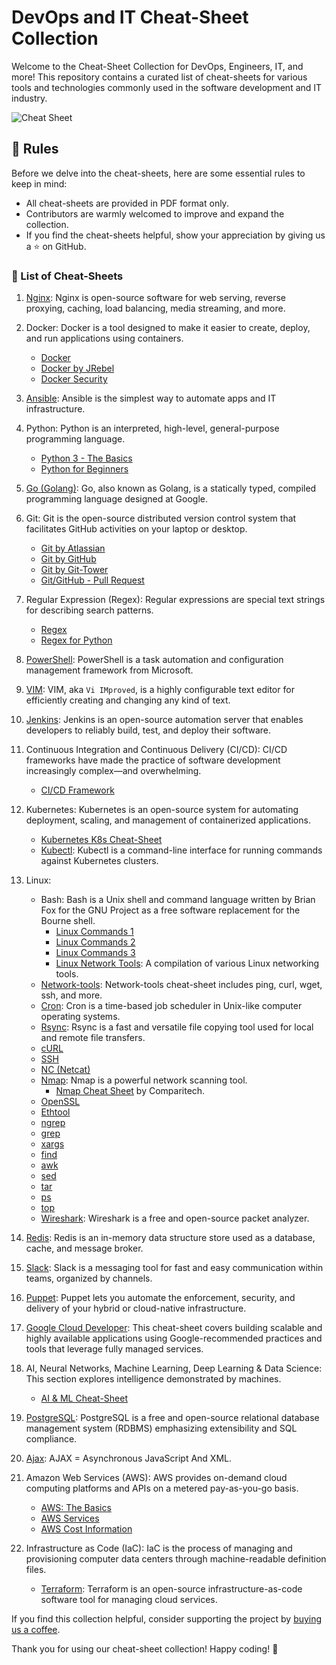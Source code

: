 # DevOps and IT Cheat-Sheet Collection

Welcome to the Cheat-Sheet Collection for DevOps, Engineers, IT, and more! This repository contains a curated list of cheat-sheets for various tools and technologies commonly used in the software development and IT industry.

![Cheat Sheet](~img/cheatcheet.jpg)

## :scroll: Rules

Before we delve into the cheat-sheets, here are some essential rules to keep in mind:

* All cheat-sheets are provided in PDF format only.
* Contributors are warmly welcomed to improve and expand the collection.
* If you find the cheat-sheets helpful, show your appreciation by giving us a :star: on GitHub.

### :pushpin: List of Cheat-Sheets

1. [Nginx](pdf/nginx.pdf): Nginx is open-source software for web serving, reverse proxying, caching, load balancing, media streaming, and more.

1. Docker: Docker is a tool designed to make it easier to create, deploy, and run applications using containers.
   - [Docker](pdf/docker.pdf)
   - [Docker by JRebel](pdf/docker_by_jrebel.pdf)
   - [Docker Security](pdf/docker-security.pdf)

1. [Ansible](pdf/ansible.pdf): Ansible is the simplest way to automate apps and IT infrastructure.

1. Python: Python is an interpreted, high-level, general-purpose programming language.
   - [Python 3 - The Basics](pdf/cheatsheet-python-grok.pdf)
   - [Python for Beginners](pdf/python_beginners.pdf)

1. [Go (Golang)](pdf/go_golang.pdf): Go, also known as Golang, is a statically typed, compiled programming language designed at Google.

1. Git: Git is the open-source distributed version control system that facilitates GitHub activities on your laptop or desktop.
   - [Git by Atlassian](pdf/atlassian-git-cheatsheet.pdf)
   - [Git by GitHub](pdf/git_by_github.pdf)
   - [Git by Git-Tower](pdf/git_by_git-tower.pdf)
   - [Git/GitHub - Pull Request](pdf/github.pdf)

1. Regular Expression (Regex): Regular expressions are special text strings for describing search patterns.
   - [Regex](pdf/regex.pdf)
   - [Regex for Python](pdf/python-regular-expression-regex.pdf)

1. [PowerShell](pdf/Powershell.pdf): PowerShell is a task automation and configuration management framework from Microsoft.

1. [VIM](pdf/vim-cheat-sheet.pdf): VIM, aka `Vi IMproved`, is a highly configurable text editor for efficiently creating and changing any kind of text.

1. [Jenkins](pdf/Jenkins-Cheat-Sheet-converted.pdf): Jenkins is an open-source automation server that enables developers to reliably build, test, and deploy their software.

1. Continuous Integration and Continuous Delivery (CI/CD): CI/CD frameworks have made the practice of software development increasingly complex—and overwhelming.
   - [CI/CD Framework](pdf/cicd-framework_by_densify.pdf)

1. Kubernetes: Kubernetes is an open-source system for automating deployment, scaling, and management of containerized applications.
   - [Kubernetes K8s Cheat-Sheet](pdf/Kubernetes-Cheat-Sheet.pdf)
   - [Kubectl](pdf/kubectl.pdf): Kubectl is a command-line interface for running commands against Kubernetes clusters.

1. Linux:
   - Bash: Bash is a Unix shell and command language written by Brian Fox for the GNU Project as a free software replacement for the Bourne shell.
     - [Linux Commands 1](pdf/linux-bash.pdf)
     - [Linux Commands 2](pdf/linux-bash-terminal.pdf)
     - [Linux Commands 3](pdf/linux_commands.pdf)
     - [Linux Network Tools](pdf/linux-networking-tool): A compilation of various Linux networking tools.
   - [Network-tools](pdf/linux-networing-tools.pdf): Network-tools cheat-sheet includes ping, curl, wget, ssh, and more.
   - [Cron](pdf/cron.pdf): Cron is a time-based job scheduler in Unix-like computer operating systems.
   - [Rsync](pdf/rsync.pdf): Rsync is a fast and versatile file copying tool used for local and remote file transfers.
   - [cURL](pdf/curl.pdf)
   - [SSH](pdf/ssh.pdf)
   - [NC (Netcat)](pdf/netcat.pdf)
   - [Nmap](pdf/nmap.pdf): Nmap is a powerful network scanning tool.
     - [Nmap Cheat Sheet](pdf/Nmap-Cheat-Sheet.pdf) by Comparitech.
   - [OpenSSL](pdf/openssl.pdf)
   - [Ethtool](pdf/ethtool.pdf)
   - [ngrep](pdf/ngrep.pdf)
   - [grep](pdf/grep.pdf)
   - [xargs](pdf/xargs.pdf)
   - [find](pdf/find.pdf)
   - [awk](pdf/awk.pdf)
   - [sed](pdf/sed.pdf)
   - [tar](pdf/tar.pdf)
   - [ps](pdf/ps.pdf)
   - [top](pdf/top.pdf)
   - [Wireshark](pdf/wireshark.pdf): Wireshark is a free and open-source packet analyzer.

1. [Redis](pdf/redis.pdf): Redis is an in-memory data structure store used as a database, cache, and message broker.

1. [Slack](pdf/slack.pdf): Slack is a messaging tool for fast and easy communication within teams, organized by channels.

1. [Puppet](pdf/puppet): Puppet lets you automate the enforcement, security, and delivery of your hybrid or cloud-native infrastructure.

1. [Google Cloud Developer](pdf/GoogleCloudDeveloper.pdf): This cheat-sheet covers building scalable and highly available applications using Google-recommended practices and tools that leverage fully managed services.

1. AI, Neural Networks, Machine Learning, Deep Learning & Data Science: This section explores intelligence demonstrated by machines.
   - [AI & ML Cheat-Sheet](pdf/AI_ML.pdf)

1. [PostgreSQL](pdf/PostgreSQL-Cheat-Sheet.pdf): PostgreSQL is a free and open-source relational database management system (RDBMS) emphasizing extensibility and SQL compliance.

1. [Ajax](pdf/ajax.pdf): AJAX = Asynchronous JavaScript And XML.

1. Amazon Web Services (AWS): AWS provides on-demand cloud computing platforms and APIs on a metered pay-as-you-go basis.
   - [AWS: The Basics](pdf/AWS-Basic-Cheat-Sheet.pdf)
   - [AWS Services](pdf/aws-services.pdf)
   - [AWS Cost Information](pdf/aws-cost.pdf)

1. Infrastructure as Code (IaC): IaC is the process of managing and provisioning computer data centers through machine-readable definition files.
   - [Terraform](pdf/terraform-cheatsheet1-.pdf): Terraform is an open-source infrastructure-as-code software tool for managing cloud services.

If you find this collection helpful, consider supporting the project by [buying us a coffee](https://www.buymeacoffee.com/haim_cohen).

Thank you for using our cheat-sheet collection! Happy coding! :rocket:
